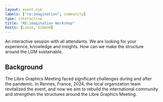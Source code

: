 ```yaml
---
layout: event.njk
labels: ["re:imagination", community]
type: interactive
title: "RE:imagination Workshop"
hosts: [Lasse, SimonH]
---
```


An interactive session with all attendants. We are looking for your experience,
knowledge and insights. How can we make the structure around the LGM sustainable.

## Background

The Libre Graphics Meeting faced significant challenges during and after
the pandemic. In Rennes, France, 2024, the local organization team revitalized
the event, and now we aim to rebuild the international community and
strengthen the structures around the Libre Graphics Meeting.
